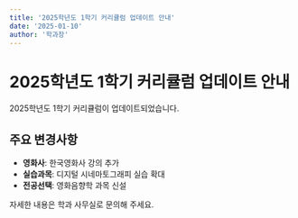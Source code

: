 ```yaml
---
title: '2025학년도 1학기 커리큘럼 업데이트 안내'
date: '2025-01-10'
author: '학과장'
---
```


# 2025학년도 1학기 커리큘럼 업데이트 안내

2025학년도 1학기 커리큘럼이 업데이트되었습니다.

## 주요 변경사항

- **영화사**: 한국영화사 강의 추가
- **실습과목**: 디지털 시네마토그래피 실습 확대
- **전공선택**: 영화음향학 과목 신설

자세한 내용은 학과 사무실로 문의해 주세요.
